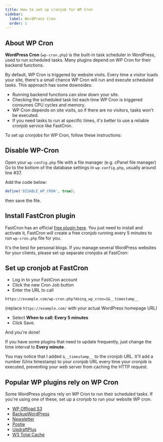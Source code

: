 ```yaml
---
title: How to set up cronjob for WP Cron
sidebar:
  label: WordPress Cron
  order: 1
---
```


## About WP Cron

**WordPress Cron** (`wp-cron.php`) is the built-in task scheduler in WordPress, used to run scheduled tasks. Many plugins depend on WP Cron for their backend functions.

By default, WP Cron is triggered by website visits. Every time a visitor loads your site, there's a small chance WP Cron will run and execute scheduled tasks. This approach has some downsides:

- Running backend functions can slow down your site.
- Checking the scheduled task list each time WP Cron is triggered consumes CPU cycles and memory.
- WP Cron depends on site visits, so if there are no visitors, tasks won't be executed.
- If you need tasks to run at specific times, it's better to use a reliable cronjob service like FastCron.

To set up cronjobs for WP Cron, follow these instructions:

## Disable WP-Cron
Open your `wp-config.php` file with a file manager (e.g. cPanel file manager)
Go to the bottom of the database settings in `wp-config.php`, usually around line #37.

Add the code below:
```php
define('DISABLE_WP_CRON', true);
```
then save the file.

## Install FastCron plugin

FastCron has an official <a href="https://wordpress.org/plugins/fastcron/" target="_blank" rel="nofollow">free plugin here</a>.
You just need to install and activate it, FastCron will create a free cronjob running every 5 minutes to run `wp-cron.php` file for you.

It's the best for personal blogs.
If you manage several WordPress websites for your clients, please set up separate cronjobs at FastCron:

## Set up cronjob at FastCron
- Log in to your FastCron account
- Click the new Cron Job button 
- Enter the URL to call
 ```
 https://example.com/wp-cron.php?doing_wp_cron=1&__timestamp__
 ```
 (replace `https://example.com/` with your actual WordPress homepage URL)
- Select **When to call: Every 5 minutes**
- Click Save.

And you're done!

If you have some plugins that need to update frequently, just change the time interval to **Every minute**.

You may notice that I added `&__timestamp__` to the cronjob URL.
It'll add a number (Unix timestamp) to your cronjob URL every time your cronjob is executed, 
preventing your web server from caching the HTTP request.

## Popular WP plugins rely on WP Cron
Some WordPress plugins rely on WP Cron to run their scheduled tasks.
If you're using one of these, set up a cronjob to run your website WP cron.

- [WP Offload S3](/tutorials/wp-plugins/wp-offload-s3-cron)
- [BackupWordPress](/tutorials/wp-plugins/wp-backup-wordpress-cron)
- [Newsletter](/tutorials/wp-plugins/wp-newsletter-cron)
- [Postie](/tutorials/wp-plugins/wp-postie-cron)
- [UpdraftPlus](/tutorials/wp-plugins/wp-updraft-plus-cron)
- [W3 Total Cache](/tutorials/wp-plugins/w3-total-cache-cron)